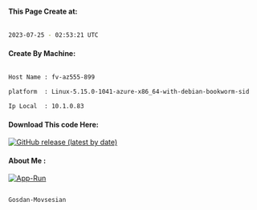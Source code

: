 
   
#### This Page Create at:

```bash

2023-07-25 - 02:53:21 UTC

```

#### Create By Machine:

```bash

Host Name : fv-az555-899

platform  : Linux-5.15.0-1041-azure-x86_64-with-debian-bookworm-sid

Ip Local  : 10.1.0.83

```
#### Download This code Here:

[![GitHub release (latest by date)](https://img.shields.io/github/v/release/Gosdan-Movsesian/Gosdan?style=for-the-badge&label=Download)](https://github.com/Gosdan-Movsesian/Gosdan/releases) 

</p> 

#### About Me :

[![App-Run](https://github.com/Gosdan-Movsesian/Gosdan/actions/workflows/App-Run.yml/badge.svg)](https://github.com/Gosdan-Movsesian/Gosdan/actions/workflows/App-Run.yml)

```bash

Gosdan-Movsesian

```

